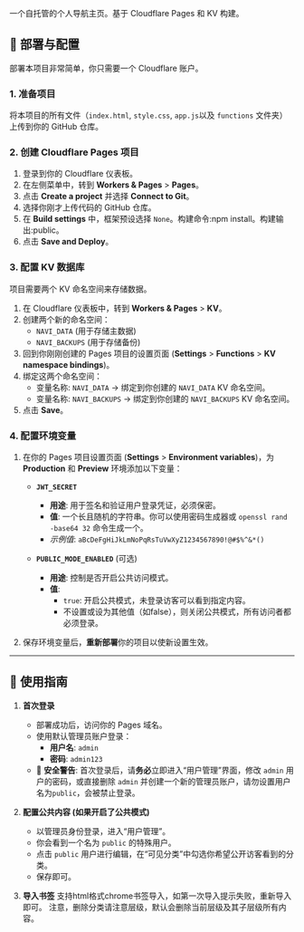 一个自托管的个人导航主页。基于 Cloudflare Pages 和 KV 构建。



## 🚀 部署与配置

部署本项目非常简单，你只需要一个 Cloudflare 账户。

### 1. 准备项目

将本项目的所有文件（`index.html`, `style.css`, `app.js`以及 `functions` 文件夹）上传到你的 GitHub 仓库。

### 2. 创建 Cloudflare Pages 项目

1.  登录到你的 Cloudflare 仪表板。
2.  在左侧菜单中，转到 **Workers & Pages** > **Pages**。
3.  点击 **Create a project** 并选择 **Connect to Git**。
4.  选择你刚才上传代码的 GitHub 仓库。
5.  在 **Build settings** 中，框架预设选择 `None`。构建命令:npm install。构建输出:public。
6.  点击 **Save and Deploy**。

### 3. 配置 KV 数据库

项目需要两个 KV 命名空间来存储数据。

1.  在 Cloudflare 仪表板中，转到 **Workers & Pages** > **KV**。
2.  创建两个新的命名空间：
    * `NAVI_DATA` (用于存储主数据)
    * `NAVI_BACKUPS` (用于存储备份)
3.  回到你刚刚创建的 Pages 项目的设置页面 (**Settings** > **Functions** > **KV namespace bindings**)。
4.  绑定这两个命名空间：
    * 变量名称: `NAVI_DATA` → 绑定到你创建的 `NAVI_DATA` KV 命名空间。
    * 变量名称: `NAVI_BACKUPS` → 绑定到你创建的 `NAVI_BACKUPS` KV 命名空间。
5.  点击 **Save**。

### 4. 配置环境变量

1.  在你的 Pages 项目设置页面 (**Settings** > **Environment variables**)，为 **Production** 和 **Preview** 环境添加以下变量：

    * **`JWT_SECRET`**
        * **用途**: 用于签名和验证用户登录凭证，必须保密。
        * **值**: 一个长且随机的字符串。你可以使用密码生成器或 `openssl rand -base64 32` 命令生成一个。
        * *示例值*: `aBcDeFgHiJkLmNoPqRsTuVwXyZ1234567890!@#$%^&*()`

    * **`PUBLIC_MODE_ENABLED`** (可选)
        * **用途**: 控制是否开启公共访问模式。
        * **值**:
            * `true`: 开启公共模式，未登录访客可以看到指定内容。
            * 不设置或设为其他值（如false），则关闭公共模式，所有访问者都必须登录。

2.  保存环境变量后，**重新部署**你的项目以使新设置生效。

---

## 📖 使用指南

1.  **首次登录**
    * 部署成功后，访问你的 Pages 域名。
    * 使用默认管理员账户登录：
        * **用户名**: `admin`
        * **密码**: `admin123`
    * 🚨 **安全警告**: 首次登录后，请**务必**立即进入“用户管理”界面，修改 `admin` 用户的密码，或直接删除 `admin` 并创建一个新的管理员账户，请勿设置用户名为`public`，会被禁止登录。

2.  **配置公共内容 (如果开启了公共模式)**
    * 以管理员身份登录，进入“用户管理”。
    * 你会看到一个名为 `public` 的特殊用户。
    * 点击 `public` 用户进行编辑，在“可见分类”中勾选你希望公开访客看到的分类。
    * 保存即可。
3.  **导入书签**
     支持html格式chrome书签导入，如第一次导入提示失败，重新导入即可。
     注意，删除分类请注意层级，默认会删除当前层级及其子层级所有内容。
